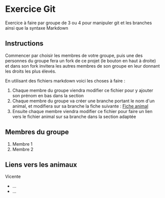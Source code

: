 # Exercice Git
Exercice à faire par groupe de 3 ou 4 pour manipuler git et les branches ainsi que la syntaxe Markdown

## Instructions

Commencer par choisir les membres de votre groupe, puis une des personnes du groupe fera un fork de ce projet (le bouton en haut à droite) et dans son fork invitera les autres membres de son groupe en leur donnant les droits les plus élevés.

En utilisant des fichiers markdown voici les choses à faire :

1. Chaque membre du groupe viendra modifier ce fichier pour y ajouter son prénom en bas dans la section 
2. Chaque membre du groupe va créer une branche portant le nom d'un animal, et modifiera sur sa branche la fiche suivante : [Fiche animal](animal.md)
3. Ensuite chaque membre viendra modifier ce fichier pour faire un lien vers le fichier animal sur sa branche dans la section adaptée

## Membres du groupe
1. Membre 1
2. Membre 2

## Liens vers les animaux
Vicente
* ...
* ...